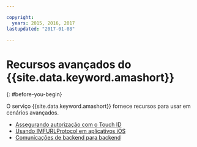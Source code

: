 ```yaml
---

copyright:
  years: 2015, 2016, 2017
lastupdated: "2017-01-08"

---
```


# Recursos avançados do {{site.data.keyword.amashort}}
{: #before-you-begin}

O serviço {{site.data.keyword.amashort}} fornece recursos para usar em cenários avançados.
* [Assegurando autorização com o Touch ID](advanced-topics-touchid.html)
* [Usando IMFURLProtocol em aplicativos iOS](advanced-topics-IMFURLProtocol.html)
* [Comunicações de backend para backend](advanced-topics-oauthsdk.html)
